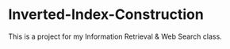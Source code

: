 # Inverted-Index-Construction
This is a project for my Information Retrieval &amp; Web Search class.
